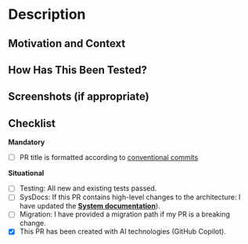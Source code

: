 <!--- use the conventional commits schema in the title, it will be used for the squash-commit message  -->

# Description

<!--- Please link to the ticket here:  ab#<No> -->

<!--- Describe your changes in detail -->

## Motivation and Context

<!--- Why is this change required? What problem does it solve? -->

## How Has This Been Tested?

<!--- Please describe in detail how you tested your changes. -->
<!--- Include details of your testing environment, and the tests you ran to -->
<!--- see how your change affects other areas of the code, etc. -->

## Screenshots (if appropriate)

## Checklist

<!--- Go over all the following points, and put an `x` in all the boxes that apply. -->
<!--- If you're unsure about any of these, don't hesitate to ask. We're here to help! -->

**Mandatory**

<!--- Conventional commits: typical prefixes are: fix, feat, chore, docs -->
<!--- e.g. "fix: remove bug xy" -->

- [ ] PR title is formatted according to [conventional commits](https://www.conventionalcommits.org/en/v1.0.0/#summary)

**Situational**

- [ ] Testing: All new and existing tests passed.
- [ ] SysDocs: If this PR contains high-level changes to the architecture: I have updated the [**System documentation**](https://github.com/vwdfive/megatron-paas/tree/main/docs/system-architecture/megatron2)).
- [ ] Migration: I have provided a migration path if my PR is a breaking change.
- [x] This PR has been created with AI technologies (GitHub Copilot). <!--- Documenting this is a requirement for our use of Copilot, uncheck if you didn't use it.)  -->